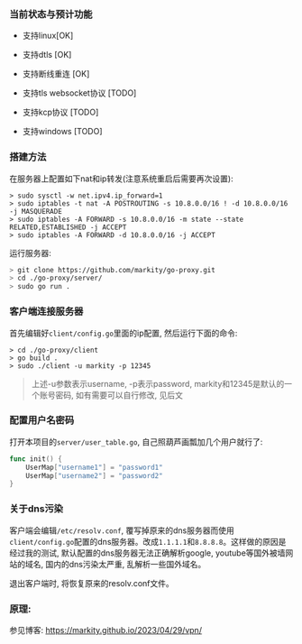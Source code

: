 ### 当前状态与预计功能

- 支持linux[OK]
- 支持dtls [OK]
- 支持断线重连 [OK]

- 支持tls websocket协议 [TODO]
- 支持kcp协议 [TODO]
- 支持windows [TODO]

### 搭建方法

在服务器上配置如下nat和ip转发(注意系统重启后需要再次设置):

```
> sudo sysctl -w net.ipv4.ip_forward=1
> sudo iptables -t nat -A POSTROUTING -s 10.8.0.0/16 ! -d 10.8.0.0/16 -j MASQUERADE
> sudo iptables -A FORWARD -s 10.8.0.0/16 -m state --state RELATED,ESTABLISHED -j ACCEPT
> sudo iptables -A FORWARD -d 10.8.0.0/16 -j ACCEPT
```

运行服务器:

```sh
> git clone https://github.com/markity/go-proxy.git
> cd ./go-proxy/server/
> sudo go run .
```

### 客户端连接服务器

首先编辑好`client/config.go`里面的ip配置, 然后运行下面的命令:

```
> cd ./go-proxy/client
> go build .
> sudo ./client -u markity -p 12345
```

> 上述-u参数表示username, -p表示password, markity和12345是默认的一个账号密码, 如有需要可以自行修改, 见后文

### 配置用户名密码

打开本项目的`server/user_table.go`, 自己照葫芦画瓢加几个用户就行了:

```go
func init() {
	UserMap["username1"] = "password1"
	UserMap["username2"] = "password2"
}
```

### 关于dns污染

客户端会编辑`/etc/resolv.conf`, 覆写掉原来的dns服务器而使用`client/config.go`配置的dns服务器。改成`1.1.1.1`和`8.8.8.8`。这样做的原因是经过我的测试, 默认配置的dns服务器无法正确解析google, youtube等国外被墙网站的域名, 国内的dns污染太严重, 乱解析一些国外域名。

退出客户端时, 将恢复原来的resolv.conf文件。

### 原理:

参见博客: https://markity.github.io/2023/04/29/vpn/